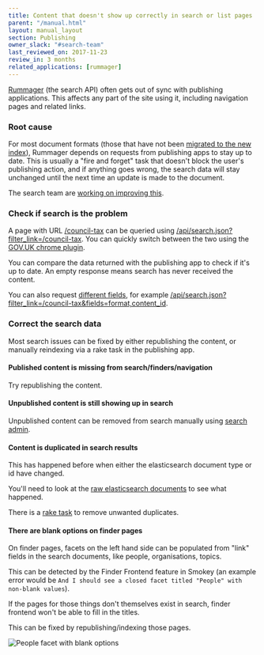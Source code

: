 ```yaml
---
title: Content that doesn't show up correctly in search or list pages
parent: "/manual.html"
layout: manual_layout
section: Publishing
owner_slack: "#search-team"
last_reviewed_on: 2017-11-23
review_in: 3 months
related_applications: [rummager]
---
```


[Rummager](/apps/rummager.html) (the search API) often gets out of sync with
publishing applications. This affects any part of the site using it, including
navigation pages and related links.

### Root cause

For most document formats (those that have not been [migrated to the new
index](https://github.com/alphagov/rummager/blob/master/config/govuk_index/migrated_formats.yaml)),
Rummager depends on requests from publishing apps to stay
up to date. This is usually a "fire and forget" task that doesn't block
the user's publishing action, and if anything goes wrong, the search data
will stay unchanged until the next time an update is made to the document.

The search team are [working on improving
this](https://github.com/alphagov/rummager/blob/master/doc/arch/adr-004-transition-mainstream-to-publishing-api-index.md).

### Check if search is the problem

A page with URL [/council-tax](https://www.gov.uk/council-tax) can be queried using [/api/search.json?filter_link=/council-tax](https://www.gov.uk/api/search.json?filter_link=/council-tax). You can quickly
switch between the two using the [GOV.UK chrome
plugin](https://github.com/alphagov/govuk-toolkit-chrome).

You can compare the data returned with the publishing app to check if it's up
to date. An empty response means search has never received the content.

You can also request [different fields](/apis/search/fields.html), for example
[/api/search.json?filter_link=/council-tax&fields=format,content_id](https://www.gov.uk/api/search.json?filter_link=/council-tax&fields=format,content_id).

### Correct the search data

Most search issues can be fixed by either republishing the content, or manually
reindexing via a rake task in the publishing app.

#### Published content is missing from search/finders/navigation

Try republishing the content.

#### Unpublished content is still showing up in search

Unpublished content can be removed from search manually using [search admin](https://search-admin.publishing.service.gov.uk/).

#### Content is duplicated in search results

This has happened before when either the elasticsearch document type or id
have changed.

You'll need to look at the [raw elasticsearch documents](https://docs.publishing.service.gov.uk/manual/alerts/elasticsearch-cluster-health.html#view-a-live-dashboard) to see what happened.

There is a [rake task](https://github.com/alphagov/rummager/blob/master/lib/tasks/delete.rake)
to remove unwanted duplicates.

#### There are blank options on finder pages

On finder pages, facets on the left hand side can be populated from "link"
fields in the search documents, like people, organisations, topics.

This can be detected by the Finder Frontend feature in Smokey (an
example error would be `And I should see a closed facet titled
"People" with non-blank values`).

If the pages for those things don't themselves exist in search, finder frontend
won't be able to fill in the titles.

This can be fixed by republishing/indexing those pages.

![People facet with blank options](/images/blank-facets.png)
